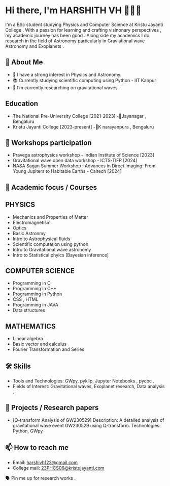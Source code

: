 # Hi there, I'm HARSHITH VH 🙋🏽‍♂️
I'm a BSc student studying Physics and Computer Science at Kristu Jayanti College . 
With a passion for learning and crafting visinonary perspectives , my academic journey has been good . Along side my academics I do research in the field of Astronomy particularly in Graviational wave Astronomy and Exoplanets .

## 🚀 About Me
- 🌌 I have a strong interest in Physics and Astronomy.
- 📚 Currently studying scientific computing using Python - IIT Kanpur 
- 🔭 I’m currently researching on gravitational waves.

## Education 
- The National Pre-University College [2021-2023]
  -📍Jayanagar , Bengaluru
- Kristu Jayanti College [2023-present]
  -📍K narayanpura , Bengaluru 

## 📜 Workshops participation 
- Pravega astrophysics workshop - Indian Institute of Science [2023]
- Gravitational wave open data workshop - ICTS-TIFR [2024]
- NASA Sagan Summer Workshop : Advances in Direct Imaging: From Young Jupiters to Habitable Earths - Caltech [2024]

## 📆 Academic focus / Courses 
## PHYSICS 
- Mechanics and Properties of Matter
- Electromagnetism
- Optics 
- Basic Astronmy 
- Intro to Astrophysical fluids
- Scientific computation using python
- Intro to Gravitational wave astronomy
- Intro to Statistical phyics [Bayesian inference]

## COMPUTER SCIENCE
- Programming in C
- Programming in C++
- Programming in Python
- CSS , HTML
- Programming in JAVA
- Data structures 

## MATHEMATICS
- Linear algebra
- Basic vector and calculus
- Fourier Transformation and Series

## 🛠️ Skills
- Tools and Technologies:  GWpy, pyklip, Jupyter Notebooks , pycbc .
- Fields of Interest: Gravitational waves, Exoplanet research, Data analysis .

## 📝 Projects / Research papers
  - [Q-transform Analysis of GW230529]
    Description: A detailed analysis of gravitational wave event GW230529 using Q-transform.
    Technologies: Python, GWpy
  
  ## 📫 How to reach me
- Email: harshivh123@gmail.com
- College mail:  23PHCS06@kristujayanti.com


🗣️ Pin me up for research works .

